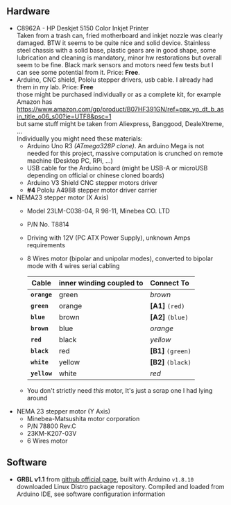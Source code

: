 ## Hardware
- C8962A - HP Deskjet 5150 Color Inkjet Printer  
  Taken from a trash can, fried motherboard and inkjet nozzle was clearly damaged. BTW it seems to be quite nice and
  solid device. Stainless steel chassis with a solid base, plastic gears are in good shape, some lubrication and
  cleaning is mandatory, minor hw restorations but overall seem to be fine.
  Black mark sensors and motors need few tests but I can see some potential from it. Price: **Free**.
- Arduino, CNC shield, Pololu stepper drivers, usb cable. I already had them in my lab.
  Price: **Free**  
  those might be purchased individually or as a complete kit, for example Amazon has  
  https://www.amazon.com/gp/product/B07HF391GN/ref=ppx_yo_dt_b_asin_title_o06_s00?ie=UTF8&psc=1  
  but same stuff might be taken from Aliexpress, Banggood, DealeXtreme, ...  
  Individually you might need these materials:
    - Arduino Uno R3 _(ATmega328P clone)_. An arduino Mega is not needed for this project, massive
      computation is crunched on remote machine (Desktop PC, RPi, ...)
    - USB cable for the Arduino board (might be USB-A or microUSB depending on official or chinese
      cloned boards)
    - Arduino V3 Shield CNC stepper motors driver
    - __#4__ Pololu A4988 stepper motor driver carrier
- NEMA23 stepper motor (X Axis)
    - Model 23LM-C038-04, R 98-11, Minebea CO. LTD
    - P/N No. T8814
    - Driving with 12V (PC ATX Power Supply), unknown Amps requirements
    - 8 Wires motor (bipolar and unipolar modes), converted to bipolar mode with 4 wires serial cabling

        | Cable        | inner winding coupled to | Connect To          |
        | ------------ | ------------------------ | :------------------ |
        | **`orange`** | green                    |  _brown_            |
        | **`green`**  | orange                   |  **[A1]** `(red)`   |
        | **`blue`**   | brown                    |  **[A2]** `(blue)`  |
        | **`brown`**  | blue                     |  _orange_           |
        | **`red`**    | black                    |  _yellow_           |
        | **`black`**  | red                      |  **[B1]** `(green)` |
        | **`white`**  | yellow                   |  **[B2]** `(black)` |
        | **`yellow`** | white                    |   _red_             |
    - You don't strictly need _this_ motor, It's just a scrap one I had lying around
- NEMA 23 stepper motor (Y Axis)
    - Minebea-Matsushita motor corporation
    - P/N 78800 Rev.C
    - 23KM-K207-03V
    - 6 Wires  motor


## Software
- **GRBL v1.1** from [github official page](https://github.com/gnea/grbl), built with Arduino `v1.8.10`
    downloaded Linux Distro package repository. Compiled and loaded from Arduino IDE, see software
    configuration information

